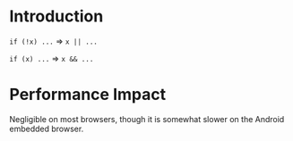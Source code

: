# Introduction

`if (!x) ...` => `x || ...`

`if (x) ...` => `x && ...`

# Performance Impact

Negligible on most browsers, though it is somewhat slower on the Android embedded browser.